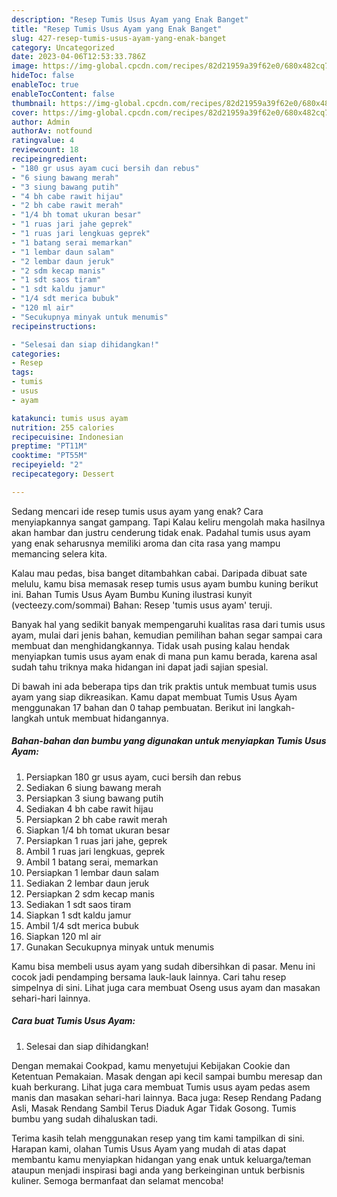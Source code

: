 ```yaml
---
description: "Resep Tumis Usus Ayam yang Enak Banget"
title: "Resep Tumis Usus Ayam yang Enak Banget"
slug: 427-resep-tumis-usus-ayam-yang-enak-banget
category: Uncategorized
date: 2023-04-06T12:53:33.786Z
image: https://img-global.cpcdn.com/recipes/82d21959a39f62e0/680x482cq70/tumis-usus-ayam-foto-resep-utama.jpg
hideToc: false
enableToc: true
enableTocContent: false
thumbnail: https://img-global.cpcdn.com/recipes/82d21959a39f62e0/680x482cq70/tumis-usus-ayam-foto-resep-utama.jpg
cover: https://img-global.cpcdn.com/recipes/82d21959a39f62e0/680x482cq70/tumis-usus-ayam-foto-resep-utama.jpg
author: Admin
authorAv: notfound
ratingvalue: 4
reviewcount: 18
recipeingredient:
- "180 gr usus ayam cuci bersih dan rebus"
- "6 siung bawang merah"
- "3 siung bawang putih"
- "4 bh cabe rawit hijau"
- "2 bh cabe rawit merah"
- "1/4 bh tomat ukuran besar"
- "1 ruas jari jahe geprek"
- "1 ruas jari lengkuas geprek"
- "1 batang serai memarkan"
- "1 lembar daun salam"
- "2 lembar daun jeruk"
- "2 sdm kecap manis"
- "1 sdt saos tiram"
- "1 sdt kaldu jamur"
- "1/4 sdt merica bubuk"
- "120 ml air"
- "Secukupnya minyak untuk menumis"
recipeinstructions:

- "Selesai dan siap dihidangkan!"
categories:
- Resep
tags:
- tumis
- usus
- ayam

katakunci: tumis usus ayam 
nutrition: 255 calories
recipecuisine: Indonesian
preptime: "PT11M"
cooktime: "PT55M"
recipeyield: "2"
recipecategory: Dessert

---
```



Sedang mencari ide resep tumis usus ayam yang enak? Cara menyiapkannya sangat gampang. Tapi Kalau keliru mengolah maka hasilnya akan hambar dan justru cenderung tidak enak. Padahal tumis usus ayam yang enak seharusnya memiliki aroma dan cita rasa yang mampu memancing selera kita.


Kalau mau pedas, bisa banget ditambahkan cabai. Daripada dibuat sate melulu, kamu bisa memasak resep tumis usus ayam bumbu kuning berikut ini. Bahan Tumis Usus Ayam Bumbu Kuning ilustrasi kunyit (vecteezy.com/sommai) Bahan: Resep &#39;tumis usus ayam&#39; teruji.

Banyak hal yang sedikit banyak mempengaruhi kualitas rasa dari tumis usus ayam, mulai dari jenis bahan, kemudian pemilihan bahan segar sampai cara membuat dan menghidangkannya. Tidak usah pusing kalau hendak menyiapkan tumis usus ayam enak di mana pun kamu berada, karena asal sudah tahu triknya maka hidangan ini dapat jadi sajian spesial.


Di bawah ini ada beberapa tips dan trik praktis untuk membuat tumis usus ayam yang siap dikreasikan. Kamu dapat membuat Tumis Usus Ayam menggunakan 17 bahan dan 0 tahap pembuatan. Berikut ini langkah-langkah untuk membuat hidangannya.

<!--inarticleads1-->

##### Bahan-bahan dan bumbu yang digunakan untuk menyiapkan Tumis Usus Ayam:

1. Persiapkan 180 gr usus ayam, cuci bersih dan rebus
1. Sediakan 6 siung bawang merah
1. Persiapkan 3 siung bawang putih
1. Sediakan 4 bh cabe rawit hijau
1. Persiapkan 2 bh cabe rawit merah
1. Siapkan 1/4 bh tomat ukuran besar
1. Persiapkan 1 ruas jari jahe, geprek
1. Ambil 1 ruas jari lengkuas, geprek
1. Ambil 1 batang serai, memarkan
1. Persiapkan 1 lembar daun salam
1. Sediakan 2 lembar daun jeruk
1. Persiapkan 2 sdm kecap manis
1. Sediakan 1 sdt saos tiram
1. Siapkan 1 sdt kaldu jamur
1. Ambil 1/4 sdt merica bubuk
1. Siapkan 120 ml air
1. Gunakan Secukupnya minyak untuk menumis


Kamu bisa membeli usus ayam yang sudah dibersihkan di pasar. Menu ini cocok jadi pendamping bersama lauk-lauk lainnya. Cari tahu resep simpelnya di sini. Lihat juga cara membuat Oseng usus ayam dan masakan sehari-hari lainnya. 

<!--inarticleads2-->

##### Cara buat Tumis Usus Ayam:


1. Selesai dan siap dihidangkan!

Dengan memakai Cookpad, kamu menyetujui Kebijakan Cookie dan Ketentuan Pemakaian. Masak dengan api kecil sampai bumbu meresap dan kuah berkurang. Lihat juga cara membuat Tumis usus ayam pedas asem manis dan masakan sehari-hari lainnya. Baca juga: Resep Rendang Padang Asli, Masak Rendang Sambil Terus Diaduk Agar Tidak Gosong. Tumis bumbu yang sudah dihaluskan tadi. 

Terima kasih telah menggunakan resep yang tim kami tampilkan di sini. Harapan kami, olahan Tumis Usus Ayam yang mudah di atas dapat membantu kamu menyiapkan hidangan yang enak untuk keluarga/teman ataupun menjadi inspirasi bagi anda yang berkeinginan untuk berbisnis kuliner. Semoga bermanfaat dan selamat mencoba!
